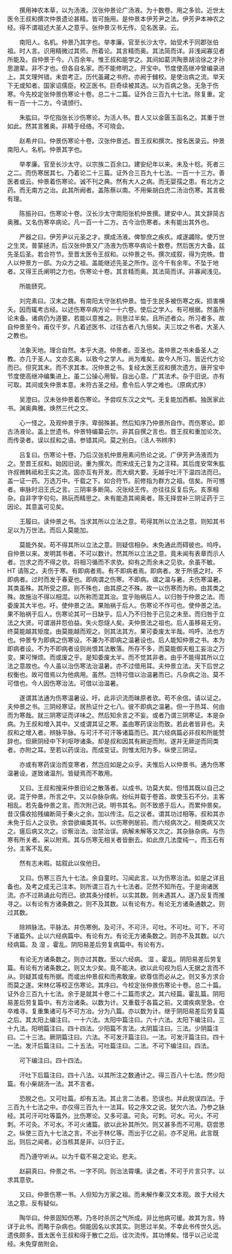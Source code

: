 <!-- { "loadSidebar": true } -->
　　撰用神农本草，以为汤液。汉张仲景论广汤液。为十数卷。用之多验。近世太医令王叔和撰次仲景遗论甚精。皆可施用。是仲景本伊芳尹之法。伊芳尹本神农之经。得不谓祖述大圣人之意乎。张仲景汉书无传。见名医录。云。

　　南阳人。名机。仲景乃其字也。举孝廉。官至长沙太守。始受术于同郡张伯祖。时人言。识用精微过其师。所着论。其言精而奥。其法简而详。非浅闻寡见者所能及。自仲景于今。八百余年。惟王叔和能学之。其间如葛洪陶景胡洽徐之才孙思邈辈。非不才也。但各自名家。而不能修明之。开宝中。节度使高继冲曾编录进上。其文理舛错。未尝考正。历代虽藏之书府。亦阙于雠校。是使治病之流。举天下无或知者。国家诏儒臣。校正医书。巨奇续被其选。以为百病之急。无急于伤寒。今先校定张仲景伤寒论十卷。总二十二篇。证外合三百九十七法。除复重。定有一百一十二方。今请颁行。

　　朱肱曰。华佗指张长沙伤寒论。为活人书。昔人又以金匮玉函名之。其重于世如此。然其言雅奥。非精于经络。不可晓会。

　　赵希弁曰。仲景伤寒论十卷。汉张仲景述。晋王叔和撰次。按名医录云。仲景南阳人。名机。仲景其字也。

　　举孝廉。官至长沙太守。以宗族二百余口。建安纪年以来。未及十稔。死者三之二。而伤寒居其七。乃着论二十三篇。证外合三百九十七法。一百一十三方。善医者或云。仲景着伤寒论。诚不刊之典。然有大人之病。而无婴孺之患。有北方之药。而无南方之治。此其所阙者。盖陈蔡以南。不用柴胡白虎二汤治伤寒。其言极有理。

　　陈振孙曰。伤寒论十卷。汉长沙太守南阳张机仲景撰。建安中人。其文辞简古奥雅。又名伤寒卒病论。凡一百一十二方。古今治伤寒者。未有能出其外也。

　　严器之曰。伊芳尹以元圣之才。撰成汤液。俾黎庶之疾疚。咸遂蠲除。使万世之生灵。普蒙拯济。后汉张仲景又广汤液为伤寒卒病论十数卷。然后医方大备。兹先圣后圣。若合符节。至晋太医令王叔和。以仲景之书。撰次成叙，得为完帙。昔人以仲景方一部。为众方之祖。盖能继述先圣之所作。迄今千有余年。不坠于地者。又得王氏阐明之力也。伤寒论十卷。其言精而奥。其法简而详。非寡闻浅见。

　　所能赜究。

　　刘完素曰。汉末之魏。有南阳太守张机仲景。恤于生民多被伤寒之疾。损害横夭。因而辄考古经。以述伤寒卒病方论一十六卷。使后之学人。有可根据。然虽所论未备。诸病仍为道要。若能以意推之。则思过半矣。且所述者众。所习者多。故自仲景至今。甫仅千岁。凡着述医书、过往古者八九倍矣。夫三坟之书者。大圣人之教也。

　　法象天地。理合自然。本乎大道。仲景者。亚圣也。虽仲景之书未备圣人之教。亦几于圣人。文亦玄奥。以致今之学人。尚为难矣。故今人所习。皆近代方论而已。但究其末。而不求其本。况仲景之书。复经太医王叔和撰次遗方。唐开宝中节度使高继冲编集进上。虽二公操心用智。自出心意。广其法术。杂于旧说。亦有可取。其间或失仲景本意。未符古圣之经。愈令后人学之难也。（原病式序）

　　吴澄曰。汉未张仲景着伤寒论。予尝叹东汉之文气。无复能加西都。独医家此书。渊奥典雅。焕然三代之文。

　　心一怪之。及观仲景于序。卑弱殊甚。然后知序乃仲景所自作。而伤寒论。即古汤液论。盖上世遗书。仲景特编纂云尔。非其自撰之言也。晋王叔和重加论次。而传录者。误以叔和之语。参错其间。莫之别白。（活人书辨序）

　　吕复曰。伤寒论十卷。乃后汉张机仲景用素问热论之说。广伊芳尹汤液而为之。至晋王叔和。始因旧说。重为撰次。而宋成无己复为之注释。其后庞安常朱肱许叔微韩祗和王实之流。固亦互有开发。而大纲大要。无越乎吐汗下温四法而已。盖一证一药。万选万中。千载之下。如合符节。前修指为群方之祖。信矣。所可憾者。审脉时汨王氏之言。三阴率多断简。况张经王传。亦往往反复后先。亥豕相杂。自非字字句句。熟玩而精思之。未有能造其阃奥者。陈无择尝补三阴证药于三因论。其意盖可见矣。

　　王履曰。读仲景之书。当求其所以立法之意。苟得其所以立法之意。则知其书足以为万世法。而后人莫能加。

　　莫能外矣。苟不得其所以立法之意。则疑信相杂。未免通此而碍彼也。呜呼。自仲景以来。发明其书者。不可以数计。然其所以立法之意。竟未闻有表章而示人者。岂求之而不得之欤。将相习循而不求欤。抑有之而余未之见欤。余虽不敏。HT 请陈之。夫伤于寒。有即病者焉。有不即病者焉。即病者。发于所感之时。不即病者。过时而发于春夏也。即病谓之伤寒。不即病。谓之温与暑。夫伤寒温暑。其类虽殊。其所受之原。则不殊也，由其原之不殊。故一以伤寒而为称。由其类之殊。故施治不得以相混。以所称而混其治。宜乎贻祸后人。以归咎于仲景之法。而委废其大半也。吁。使仲景之法。果贻祸于后人。伤寒论不作可也。使仲景之法。果不贻祸于后人。伤寒论其可一日缺乎。后人乃不归咎于己见之未至。而归咎于立法之大贤。可谓溺井怨伯益。失火怨燧人矣。夫仲景法之祖也。后人虽移易无穷。终莫能越其矩度。由莫能越而观之。则其法其方。果可委废太半哉。呜呼。法也方也。仲景专为即病之伤寒设。不兼为不即病之温暑设也。后人能知仲景之书。本为即病者设。不为不即病者设则尚恨其法散落。所存不多，而莫能御夫粗工妄治之万变。果可惮烦。而或废之乎。是知委废太半。而不觉其非者。由乎不能得其所以立法之意故也。今人虽以治伤寒法治温暑。亦不过借用耳。夫仲景立法。天下后世之权衡也。故可借焉以为他病用。虽然。岂特可借以治温暑而已。凡杂病之治。莫不可借也。今人因伤寒治法。可借以治温暑。

　　遂谓其法通为伤寒温暑设。吁。此非识流而昧原者欤。苟不余信。请以证之。夫仲景之书。三阴经寒证。居热证什之七八。彼不即病之温暑。但一于热耳、何由而为寒哉。就三阴寒证而详味之。然后知余言之不妄。或者乃谓三阴寒证。本是杂病。为王叔和增入其中。又或谓其证之寒。盖由寒药误治而致。若此者皆非也。夫叔和之增入者。辨脉平脉。与可汗不可汗等诸篇而已。其六经病篇必非叔和所能赞辞也。但厥阴经中下利呕哕诸条。却是叔和因其有厥逆而附。遂并无厥逆而同类者。亦附之耳。至若以药误治。而成变证。则惟太阳为多。纵使三阴证。

　　亦或有寒药误治而变寒者，然岂应如是之众乎。夫惟后人以仲景书。通为伤寒温暑设。遂致诸温剂。皆疑焉而不敢用。

　　又曰。王叔和搜采仲景旧论之散落者。以成书。功莫大矣。但惜其既以自己之说。混于仲景。所言之中。又以杂脉杂病。纷纭并载于卷首。故使玉石不分。主客相乱。若先备仲景之言。而次附己说。明书其名。则不致惑于后人。而累仲景矣。昔汉儒收拾残编断简于秦火之余。加以传注。后之议者。谓其功过相等。叔和其亦未免于后人之议欤。余尝欲编类其书。以伤寒例居前。而六经病次之。相类病又次之。瘥后病又次之。诊察治法。治禁治误。病解未解等又次之。其杂脉杂病。与伤寒有所关者。采以附焉。其与伤寒无相关者皆删去。如此庶几法度纯一。而玉石有分。主客不乱矣。

　　然有志未暇。姑叙此以俟他日。

　　又曰。伤寒三百九十七法。余自童时。习闻此言。以为伤寒治法。如是之详且备也。及考之成无己注本。则所谓三百九十七法者。茫然不知所在。于是询诸医流。亦不过熟诵此句而已。欲其条分缕析。以实其数。则未遇其人。遂乃反复而推寻之。以有论有方诸条数之。则不及其数。以有论有方。有论无方诸条通数之。则过其数。

　　除辨脉法。平脉法。并伤寒例。及可汗。不可汗。可吐。不可吐。可下。不可下诸篇外。止以六经病篇中。有论有方。有论无方诸条数之。则亦不及其数。以六经病篇。及 湿 。霍乱。阴阳易差后劳复病篇中。有论有方。

　　有论无方诸条数之。则亦过其数。至以六经病。 湿 。霍乱。阴阳易差后劳复篇。有论有方诸条数之。则又太少矣。竟不能决。欲以此句视为后人无据之言而不从。则疑其或有所据。而或出仲景叔和而弗敢废。欲尊信而必从之。则又多方求合而莫之遂。宋林亿等校正伤寒论。其序曰。今校定张仲景伤寒论十卷。总二十篇。证外合三百九十七法。余于是就其十卷二十二篇而求之。其六经篇。霍乱篇。阴阳易差后劳复篇中。有方治诸条。以数为计。又重载于各篇之前。又谓疾病至急。仓卒难寻。复重集诸可与不可方冶。分为八篇。亦以数为计。继于阴阳易差后劳复篇之后。其太阳上编注曰。一十六法。太阳中篇注曰。六十六法。太阳下编注曰。三十九法。阳明篇注曰。四十四法。少阳篇不言法。太阴篇注曰。三法。少阴篇注曰。二十三法。厥阴篇注曰。六法。不可发汗篇注曰。一法。可发汗篇注曰。四十一法。发汗后篇注曰。二十五法。可吐篇注曰。二法。不可下编注曰。四法。

　　可下编注曰。四十四法。

　　汗吐下后篇注曰。四十八法。以其所注之数通计之。得三百八十七法。然少阳篇。有小柴胡汤一法。其不言者。

　　恐脱之也。又可吐篇。却有五法。其止言二法者。恐误也。并此脱误四法。于三百九十七法之中。亦仅得三百九十一法耳。较之序文之说。犹欠六法。乃参之脉经。其可汗可吐等篇外。比伤寒论。又多可温。可灸。可刺。可水。可火。不可刺。不可灸。不可水。不可火诸篇。欲以此补其所欠。则又甚多而不可用。窃尝思之。纵使三百九十七法之言。不出于林亿等。而出于亿之前。亦不足用。此言既出。则后之闻者。必当核其是非。以归于正。

　　而乃遵守听从。以为千载不易之定论。悲夫。

　　赵嗣真曰。仲景之书。一字不同。则治法霄壤。读之者。不可于片言只字。以求其意欤。

　　又曰。仲景伤寒一书。人但知为方家之祖。而未解作秦汉文本观。故于大经大法之意。反有疑似。

　　陶华曰。仲景固知伤寒。乃冬时杀厉之气所成。非比他病可缓。故其为言。特详于此书。而略于杂病也。倘能因名以求其实。则思过半矣。不幸此书传世久远。遗佚颇多。晋太医令王叔和得于散亡之后。诠次流传。其功博矣。惜乎以己论混经。未免穿凿附会。

